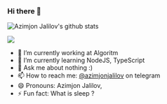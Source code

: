 ### Hi there 👋

![Azimjon Jalilov's github stats](https://github-readme-stats.vercel.app/api?username=azimjonjalilov&show_icons=true&theme=default)

![](https://komarev.com/ghpvc/?username=azimjonjalilov&color=blue&theme=onedark)

- 🔭 I’m currently working at Algoritm
- 🌱 I’m currently learning NodeJS, TypeScript
- 💬 Ask me about nothing :)
- 📫 How to reach me: [@azimjonjalilov](https://t.me/azimjonjalilov) on telegram
- 😄 Pronouns: Azimjon Jalilov,
- ⚡️ Fun fact: What is sleep ?

<a href="https://github.com/azamjonbro">
<!--   <img src="https://spotify-readme-vodiylik.vercel.app/api?scan=true&theme=light&spin=0" alt="Current Spotify Song"> -->
</a>
